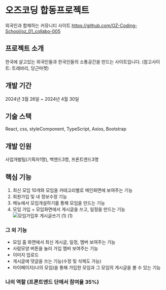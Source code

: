 # 오즈코딩 합동프로젝트 
외국인과 함께하는 커뮤니티 사이트 
<https://github.com/OZ-Coding-School/oz_01_collabo-005>

## 프로젝트 소개 
한국에 살고있는 외국인들과 한국인들의 소통공간을 만드는 사이트입니다. (참고사이트: 트레바리, 당근마켓)


## 개발 기간
2024년 3월 26일 ~ 2024년 4월 30일 

## 기술 스택 
React, css, styleComponent, TypeScript, Axios, Bootstrap


## 개발 인원 
사업개발팀(기획자1명), 백엔드3명, 프론트엔드3명

## 핵심 기능 
1. 최신 모임 10개와 모임을 카테고리별로 메인화면에 보여주는 기능
2. 회원가입 및 내 정보수정 기능
3. 메뉴에서 모임개설하기를 통해 모임을 만드는 기능
4. 모임 가입  + 모임화면에서 게시글을 쓰고, 일정을 만드는 기능 
![모임가입후 게시글쓰기 (1) (1)](https://github.com/choitoady/collaboration-Project/assets/153695936/bf339664-245e-45ac-af07-dfdd2409ea0e)

### 그 외 기능
- 모임 홈 화면에서 최신 게시글, 일정, 멤버 보여주는 기능    
- 사람모양 버튼을 눌러 가입 멤버 보여주는 기능   
- 이미지 업로드
- 게시글에 댓글을 쓰는 기능(수정 및 삭제도 가능) 
- 마이페이지(나의 모임)을 통해 가입한 모임과 그 모임의 게시글을 볼 수 있는 기능


### 나의 역할 (프론트엔드 단에서 참여율 35%)

